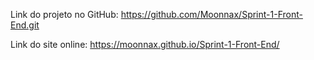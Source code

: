 
Link do projeto no GitHub: https://github.com/Moonnax/Sprint-1-Front-End.git

Link do site online: https://moonnax.github.io/Sprint-1-Front-End/